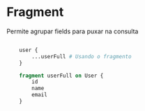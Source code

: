 # Fragment

Permite agrupar fields para puxar na consulta 


```graphql

    user {
        ...userFull # Usando o fragmento
    }

    fragment userFull on User {
        id
        name
        email
    }


```